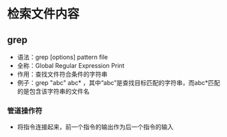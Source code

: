 # 检索文件内容

## grep

* 语法：grep \[options\] pattern file
* 全称：Global Regular Expression Print
* 作用：查找文件符合条件的字符串
* 例子：grep "abc" abc\* ，其中“abc”是查找目标匹配的字符串，而abc\*匹配的是包含该字符串的文件名

### 管道操作符

* 将指令连接起来，前一个指令的输出作为后一个指令的输入




